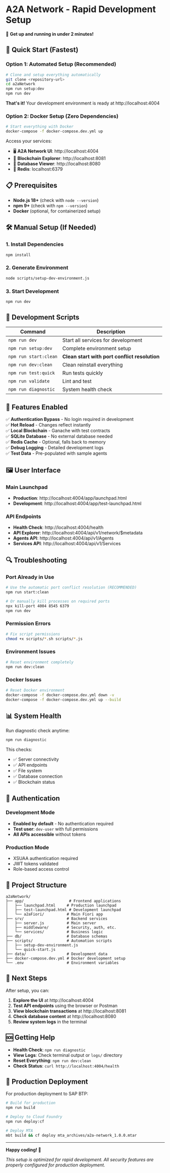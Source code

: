 # A2A Network - Rapid Development Setup

🚀 **Get up and running in under 2 minutes!**

## 🎯 Quick Start (Fastest)

### Option 1: Automated Setup (Recommended)

```bash
# Clone and setup everything automatically
git clone <repository-url>
cd a2aNetwork
npm run setup:dev
npm run dev
```

**That's it!** Your development environment is ready at http://localhost:4004

### Option 2: Docker Setup (Zero Dependencies)

```bash
# Start everything with Docker
docker-compose -f docker-compose.dev.yml up
```

Access your services:
- 🖥️ **A2A Network UI**: http://localhost:4004
- 🔗 **Blockchain Explorer**: http://localhost:8081
- 💾 **Database Viewer**: http://localhost:8080
- 🔴 **Redis**: localhost:6379

## 📋 Prerequisites

- **Node.js 18+** (check with `node --version`)
- **npm 9+** (check with `npm --version`)
- **Docker** (optional, for containerized setup)

## 🛠️ Manual Setup (If Needed)

### 1. Install Dependencies
```bash
npm install
```

### 2. Generate Environment
```bash
node scripts/setup-dev-environment.js
```

### 3. Start Development
```bash
npm run dev
```

## 🔧 Development Scripts

| Command | Description |
|---------|-------------|
| `npm run dev` | Start all services for development |
| `npm run setup:dev` | Complete environment setup |
| `npm run start:clean` | **Clean start with port conflict resolution** |
| `npm run dev:clean` | Clean reinstall everything |
| `npm run test:quick` | Run tests quickly |
| `npm run validate` | Lint and test |
| `npm run diagnostic` | System health check |

## 🌟 Features Enabled

✅ **Authentication Bypass** - No login required in development  
✅ **Hot Reload** - Changes reflect instantly  
✅ **Local Blockchain** - Ganache with test contracts  
✅ **SQLite Database** - No external database needed  
✅ **Redis Cache** - Optional, falls back to memory  
✅ **Debug Logging** - Detailed development logs  
✅ **Test Data** - Pre-populated with sample agents  

## 🖼️ User Interface

### Main Launchpad
- **Production**: http://localhost:4004/app/launchpad.html
- **Development**: http://localhost:4004/app/test-launchpad.html

### API Endpoints
- **Health Check**: http://localhost:4004/health
- **API Explorer**: http://localhost:4004/api/v1/network/$metadata
- **Agents API**: http://localhost:4004/api/v1/Agents
- **Services API**: http://localhost:4004/api/v1/Services

## 🔍 Troubleshooting

### Port Already in Use
```bash
# Use the automatic port conflict resolution (RECOMMENDED)
npm run start:clean

# Or manually kill processes on required ports
npx kill-port 4004 8545 6379
npm run dev
```

### Permission Errors
```bash
# Fix script permissions
chmod +x scripts/*.sh scripts/*.js
```

### Environment Issues
```bash
# Reset environment completely
npm run dev:clean
```

### Docker Issues
```bash
# Reset Docker environment
docker-compose -f docker-compose.dev.yml down -v
docker-compose -f docker-compose.dev.yml up --build
```

## 📊 System Health

Run diagnostic check anytime:
```bash
npm run diagnostic
```

This checks:
- ✅ Server connectivity
- ✅ API endpoints
- ✅ File system
- ✅ Database connection
- ✅ Blockchain status

## 🔐 Authentication

### Development Mode
- **Enabled by default** - No authentication required
- **Test user**: `dev-user` with full permissions
- **All APIs accessible** without tokens

### Production Mode
- XSUAA authentication required
- JWT tokens validated
- Role-based access control

## 📁 Project Structure

```
a2aNetwork/
├── app/                    # Frontend applications
│   ├── launchpad.html     # Production launchpad
│   ├── test-launchpad.html # Development launchpad
│   └── a2aFiori/          # Main Fiori app
├── srv/                   # Backend services
│   ├── server.js          # Main server
│   ├── middleware/        # Security, auth, etc.
│   └── services/          # Business logic
├── db/                    # Database schemas
├── scripts/               # Automation scripts
│   ├── setup-dev-environment.js
│   └── quick-start.js
├── data/                  # Development data
├── docker-compose.dev.yml # Docker development setup
└── .env                   # Environment variables
```

## 🚀 Next Steps

After setup, you can:

1. **Explore the UI** at http://localhost:4004
2. **Test API endpoints** using the browser or Postman
3. **View blockchain transactions** at http://localhost:8081
4. **Check database content** at http://localhost:8080
5. **Review system logs** in the terminal

## 🆘 Getting Help

- **Health Check**: `npm run diagnostic`
- **View Logs**: Check terminal output or `logs/` directory
- **Reset Everything**: `npm run dev:clean`
- **Check Status**: `curl http://localhost:4004/health`

## 🎯 Production Deployment

For production deployment to SAP BTP:

```bash
# Build for production
npm run build

# Deploy to Cloud Foundry
npm run deploy:cf

# Deploy MTA
mbt build && cf deploy mta_archives/a2a-network_1.0.0.mtar
```

---

**Happy coding! 🚀**

*This setup is optimized for rapid development. All security features are properly configured for production deployment.*